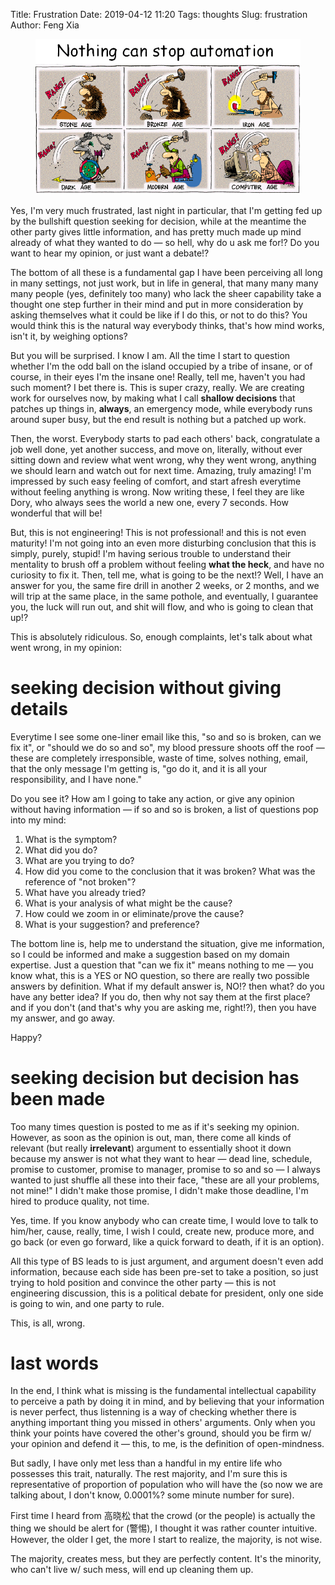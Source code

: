 Title: Frustration
Date: 2019-04-12 11:20
Tags: thoughts
Slug: frustration
Author: Feng Xia

<figure class="col l7 m7 s12">
  <img src="images/funny/automation.png"/>
</figure>


Yes, I'm very much frustrated, last night in particular, that I'm
getting fed up by the bullshift question seeking for decision, while
at the meantime the other party gives little information, and has
pretty much made up mind already of what they wanted to do &mdash; so
hell, why do u ask me for!? Do you want to hear my opinion, or just
want a debate!?

The bottom of all these is a fundamental gap I have been perceiving
all long in many settings, not just work, but in life in general, that
many many many many people (yes, definitely too many) who lack the
sheer capability take a thought one step further in their mind and put
in more consideration by asking themselves what it could be like if I
do this, or not to do this? You would think this is the natural way
everybody thinks, that's how mind works, isn't it, by weighing
options? 

But you will be surprised. I know I am. All the time I start to
question whether I'm the odd ball on the island occupied by a tribe of
insane, or of course, in their eyes I'm the insane one! Really, tell
me, haven't you had such moment? I bet there is. This is super crazy,
really. We are creating work for ourselves now, by making what I call
**shallow decisions** that patches up things in, **always**, an
emergency mode, while everybody runs around super busy, but the end
result is nothing but a patched up work. 

Then, the worst. Everybody starts to pad each others' back,
congratulate a job well done, yet another success, and move on,
literally, without ever sitting down and review what went wrong, why
they went wrong, anything we should learn and watch out for next
time. Amazing, truly amazing! I'm impressed by such easy feeling of
comfort, and start afresh everytime without feeling anything is
wrong. Now writing these, I feel they are like Dory, who always sees
the world a new one, every 7 seconds. How wonderful that will be!

But, this is not engineering! This is not professional! and this is
not even maturity! I'm not going into an even more disturbing
conclusion that this is simply, purely, stupid! I'm having serious
trouble to understand their mentality to brush off a problem without
feeling **what the heck**, and have no curiosity to fix it. Then, tell
me, what is going to be the next!? Well, I have an answer for you, the
same fire drill in another 2 weeks, or 2 months, and we will trip at
the same place, in the same pothole, and eventually, I guarantee you,
the luck will run out, and shit will flow, and who is going to clean
that up!?

This is absolutely ridiculous. So, enough complaints, let's talk about
what went wrong, in my opinion:

# seeking decision without giving details

Everytime I see some one-liner email like this, "so and so is broken,
can we fix it", or "should we do so and so", my blood pressure
shoots off the roof &mdash; these are completely irresponsible, waste
of time, solves nothing, email, that the only message I'm getting is,
"go do it, and it is all your responsibility, and I have none."

Do you see it? How am I going to take any action, or give any opinion
without having information &mdash; if so and so is broken, a list of
questions pop into my mind:

1. What is the symptom? 
2. What did you do?
3. What are you trying to do?
4. How did you come to the conclusion that it was broken? What was the
   reference of "not broken"?
5. What have you already tried?
6. What is your analysis of what might be the cause?
7. How could we zoom in or eliminate/prove the cause?
8. What is your suggestion? and preference?

The bottom line is, help me to understand the situation, give me
information, so I could be informed and make a suggestion based on my
domain expertise. Just a question that "can we fix it" means nothing
to me &mdash; you know what, this is a YES or NO question, so there
are really two possible answers by definition. What if my default
answer is, NO!? then what? do you have any better idea? If you do,
then why not say them at the first place? and if you don't (and that's
why you are asking me, right!?), then you have my answer, and go away.

Happy?

# seeking decision but decision has been made

Too many times question is posted to me as if it's seeking my
opinion. However, as soon as the opinion is out, man, there come all
kinds of relevant (but really **irrelevant**) argument to essentially
shoot it down because my answer is not what they want to hear &mdash;
dead line, schedule, promise to customer, promise to manager, promise
to so and so &mdash; I always wanted to just shuffle all these into
their face, "these are all your problems, not mine!" I didn't make
those promise, I didn't make those deadline, I'm hired to produce
quality, not time.

Yes, time. If you know anybody who can create time, I would love to
talk to him/her, cause, really, time, I wish I could, create new,
produce more, and go back (or even go forward, like a quick forward to
death, if it is an option).

All this type of BS leads to is just argument, and argument doesn't
even add information, because each side has been pre-set to take a
position, so just trying to hold position and convince the other party
&mdash; this is not engineering discussion, this is a political debate
for president, only one side is going to win, and one party to rule.

This, is all, wrong.


# last words

In the end, I think what is missing is the fundamental intellectual
capability to perceive a path by doing it in mind, and by believing
that your information is never perfect, thus listenning is a way of
checking whether there is anything important thing you missed in
others' arguments. Only when you think your points have covered the
other's ground, should you be firm w/ your opinion and defend it
&mdash; this, to me, is the definition of open-mindness. 

But sadly, I have only met less than a handful in my entire life who
possesses this trait, naturally. The rest majority, and I'm sure this
is representative of proportion of population who will have the (so
now we are talking about, I don't know, 0.0001%? some minute number
for sure).

First time I heard from 高晓松 that the crowd (or the people) is
actually the thing we should be alert for (警惕), I thought it was
rather counter intuitive. However, the older I get, the more I start
to realize, the majority, is not wise. 

The majority, creates mess, but they are perfectly content. It's the
minority, who can't live w/ such mess, will end up cleaning them up.
